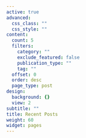 ```yaml
---
active: true
advanced:
  css_class: ""
  css_style: ""
content:
  count: 5
  filters:
    category: ""
    exclude_featured: false
    publication_type: ""
    tag: ""
  offset: 0
  order: desc
  page_type: post
design:
  background: {}
  view: 2
subtitle: ""
title: Recent Posts
weight: 60
widget: pages
---
```

